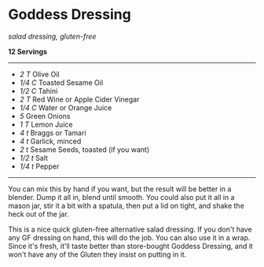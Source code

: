 # Goddess Dressing

*salad dressing, gluten-free*

**12 Servings**

---

- *2 T* Olive Oil
- *1/4 C* Toasted Sesame Oil
- *1/2 C* Tahini
- *2 T* Red Wine or Apple Cider Vinegar
- *1/4 C* Water or Orange Juice
- *5* Green Onions
- *1 T* Lemon Juice
- *4 t* Braggs or Tamari
- *4 t* Garlick, minced
- *2 t* Sesame Seeds, toasted (if you want)
- *1/2 t* Salt
- *1/4 t* Pepper

---

You can mix this by hand if you want, but the result will be better in a
blender. Dump it all in, blend until smooth. You could also put it all in a
mason jar, stir it a bit with a spatula, then put a lid on tight, and shake the
heck out of the jar.

This is a nice quick gluten-free alternative salad dressing. If you don't have
any GF dressing on hand, this will do the job. You can also use it in a wrap.
Since it's fresh, it'll taste better than store-bought Goddess Dressing, and it
won't have any of the Gluten they insist on putting in it.
